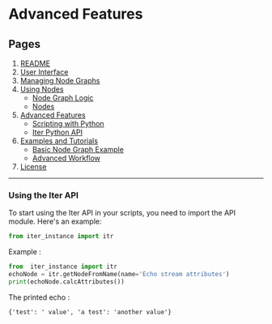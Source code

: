 # Advanced Features

## Pages

1. [README](../README.md)
2. [User Interface](./ui-overview.md)
3. [Managing Node Graphs](./managing-node-graphs.md)
4. [Using Nodes](./using-nodes.md)
   - [Node Graph Logic](./node-graph-logic.md)
   - [Nodes](./node-list.md)
5. [Advanced Features](./advanced-features.md)
   - [Scripting with Python](./scripting-with-python.md)
   - [Iter Python API](./iter-python-api.md)
6. [Examples and Tutorials](./examples-and-tutorials.md)
   - [Basic Node Graph Example](./basic-node-graph-example.md)
   - [Advanced Workflow](./advanced-workflow.md)
7. [License](./license.md)

---


### Using the Iter API
To start using the Iter API in your scripts, you need to import the API module. Here's an example:

```python
from iter_instance import itr
```

Example :

```python
from  iter_instance import itr
echoNode = itr.getNodeFromName(name='Echo stream attributes')
print(echoNode.calcAttributes())
```

The printed echo :

```
{'test': ' value', 'a test': 'another value'}
```

